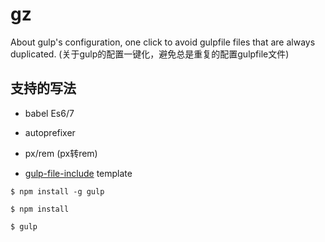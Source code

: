 # gz

About gulp's configuration, one click to avoid gulpfile files that are always duplicated.
(关于gulp的配置一键化，避免总是重复的配置gulpfile文件)

## 支持的写法

* babel Es6/7

* autoprefixer 

* px/rem (px转rem)

* [gulp-file-include](https://www.npmjs.com/package/gulp-file-include) template

```
$ npm install -g gulp

$ npm install

$ gulp
```
